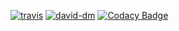 [travis-image]: https://travis-ci.org/marco-carvalho/resume.svg
[travis-url]: https://travis-ci.org/marco-carvalho/resume
[david-dm-image]: https://david-dm.org/marco-carvalho/resume/status.svg
[david-dm-url]: https://david-dm.org/marco-carvalho/resume
[codacy-image]: https://api.codacy.com/project/badge/Grade/718bdc2b24e14c229d93cd92980145ec
[codacy-url]: https://app.codacy.com/app/marco-carvalho/resume/dashboard

[![travis][travis-image]][travis-url]
[![david-dm][david-dm-image]][david-dm-url]
[![Codacy Badge][codacy-image]][codacy-url]